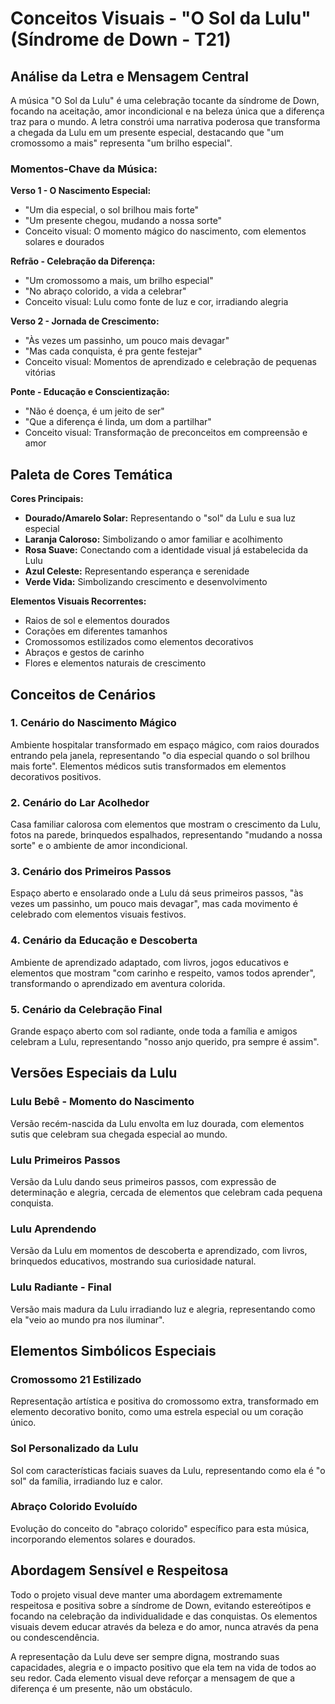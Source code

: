 # Conceitos Visuais - "O Sol da Lulu" (Síndrome de Down - T21)

## Análise da Letra e Mensagem Central

A música "O Sol da Lulu" é uma celebração tocante da síndrome de Down, focando na aceitação, amor incondicional e na beleza única que a diferença traz para o mundo. A letra constrói uma narrativa poderosa que transforma a chegada da Lulu em um presente especial, destacando que "um cromossomo a mais" representa "um brilho especial".

### Momentos-Chave da Música:

**Verso 1 - O Nascimento Especial:**
- "Um dia especial, o sol brilhou mais forte"
- "Um presente chegou, mudando a nossa sorte"
- Conceito visual: O momento mágico do nascimento, com elementos solares e dourados

**Refrão - Celebração da Diferença:**
- "Um cromossomo a mais, um brilho especial"
- "No abraço colorido, a vida a celebrar"
- Conceito visual: Lulu como fonte de luz e cor, irradiando alegria

**Verso 2 - Jornada de Crescimento:**
- "Às vezes um passinho, um pouco mais devagar"
- "Mas cada conquista, é pra gente festejar"
- Conceito visual: Momentos de aprendizado e celebração de pequenas vitórias

**Ponte - Educação e Conscientização:**
- "Não é doença, é um jeito de ser"
- "Que a diferença é linda, um dom a partilhar"
- Conceito visual: Transformação de preconceitos em compreensão e amor

## Paleta de Cores Temática

**Cores Principais:**
- **Dourado/Amarelo Solar:** Representando o "sol" da Lulu e sua luz especial
- **Laranja Caloroso:** Simbolizando o amor familiar e acolhimento
- **Rosa Suave:** Conectando com a identidade visual já estabelecida da Lulu
- **Azul Celeste:** Representando esperança e serenidade
- **Verde Vida:** Simbolizando crescimento e desenvolvimento

**Elementos Visuais Recorrentes:**
- Raios de sol e elementos dourados
- Corações em diferentes tamanhos
- Cromossomos estilizados como elementos decorativos
- Abraços e gestos de carinho
- Flores e elementos naturais de crescimento

## Conceitos de Cenários

### 1. Cenário do Nascimento Mágico
Ambiente hospitalar transformado em espaço mágico, com raios dourados entrando pela janela, representando "o dia especial quando o sol brilhou mais forte". Elementos médicos sutis transformados em elementos decorativos positivos.

### 2. Cenário do Lar Acolhedor
Casa familiar calorosa com elementos que mostram o crescimento da Lulu, fotos na parede, brinquedos espalhados, representando "mudando a nossa sorte" e o ambiente de amor incondicional.

### 3. Cenário dos Primeiros Passos
Espaço aberto e ensolarado onde a Lulu dá seus primeiros passos, "às vezes um passinho, um pouco mais devagar", mas cada movimento é celebrado com elementos visuais festivos.

### 4. Cenário da Educação e Descoberta
Ambiente de aprendizado adaptado, com livros, jogos educativos e elementos que mostram "com carinho e respeito, vamos todos aprender", transformando o aprendizado em aventura colorida.

### 5. Cenário da Celebração Final
Grande espaço aberto com sol radiante, onde toda a família e amigos celebram a Lulu, representando "nosso anjo querido, pra sempre é assim".

## Versões Especiais da Lulu

### Lulu Bebê - Momento do Nascimento
Versão recém-nascida da Lulu envolta em luz dourada, com elementos sutis que celebram sua chegada especial ao mundo.

### Lulu Primeiros Passos
Versão da Lulu dando seus primeiros passos, com expressão de determinação e alegria, cercada de elementos que celebram cada pequena conquista.

### Lulu Aprendendo
Versão da Lulu em momentos de descoberta e aprendizado, com livros, brinquedos educativos, mostrando sua curiosidade natural.

### Lulu Radiante - Final
Versão mais madura da Lulu irradiando luz e alegria, representando como ela "veio ao mundo pra nos iluminar".

## Elementos Simbólicos Especiais

### Cromossomo 21 Estilizado
Representação artística e positiva do cromossomo extra, transformado em elemento decorativo bonito, como uma estrela especial ou um coração único.

### Sol Personalizado da Lulu
Sol com características faciais suaves da Lulu, representando como ela é "o sol" da família, irradiando luz e calor.

### Abraço Colorido Evoluído
Evolução do conceito do "abraço colorido" específico para esta música, incorporando elementos solares e dourados.

## Abordagem Sensível e Respeitosa

Todo o projeto visual deve manter uma abordagem extremamente respeitosa e positiva sobre a síndrome de Down, evitando estereótipos e focando na celebração da individualidade e das conquistas. Os elementos visuais devem educar através da beleza e do amor, nunca através da pena ou condescendência.

A representação da Lulu deve ser sempre digna, mostrando suas capacidades, alegria e o impacto positivo que ela tem na vida de todos ao seu redor. Cada elemento visual deve reforçar a mensagem de que a diferença é um presente, não um obstáculo.


